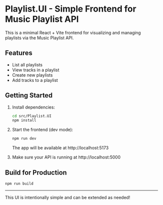 # Playlist.UI - Simple Frontend for Music Playlist API

This is a minimal React + Vite frontend for visualizing and managing playlists via the Music Playlist API.

## Features
- List all playlists
- View tracks in a playlist
- Create new playlists
- Add tracks to a playlist

## Getting Started

1. Install dependencies:
   ```bash
   cd src/Playlist.UI
   npm install
   ```
2. Start the frontend (dev mode):
   ```bash
   npm run dev
   ```
   The app will be available at http://localhost:5173

3. Make sure your API is running at http://localhost:5000

## Build for Production
```bash
npm run build
```

---

This UI is intentionally simple and can be extended as needed!
